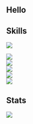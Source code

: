 <h2>Hello</h2>

<h2>Skills</h2>
<img src="https://github-readme-stats.vercel.app/api/top-langs/?username=jonnynotbravo&theme=dark&layout=compact)](https://github.com/jonnynotbravo/github-readme-stats">
<p>
<img src="https://img.shields.io/badge/JavaScript-F7DF1E?style=for-the-badge&logo=javascript&logoColor=black"><br>
<img src="https://img.shields.io/badge/Python-3776AB?style=for-the-badge&logo=python&logoColor=white"><br>
<img src="https://img.shields.io/badge/C++-00599C?style=flat-square&logo=C%2B%2B&logoColor=white"><br>
<img src="https://img.shields.io/badge/TypeScript-007ACC?style=for-the-badge&logo=typescript&logoColor=white"><br>
<img src="https://img.shields.io/badge/React-20232A?style=for-the-badge&logo=react&logoColor=61DAFB"><br>

</p>
<h2>Stats</h2>
<img src="https://github-readme-stats.vercel.app/api?username=jonnynotbravo&show_icons=true&theme=dark&show_icons=true"><br>
